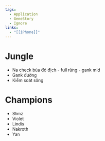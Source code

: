 ```yaml
---
tags:
  - Application
  - GeneStory
  - Ignore
links:
  - "[[iPhone]]"
---
```

# Jungle

- Na check bùa đỏ địch - full rừng - gank mid
- Gank đường
- Kiểm soát sông

# Champions

- Slimz
- Violet
- Lindis
- Nakroth
- Yan
